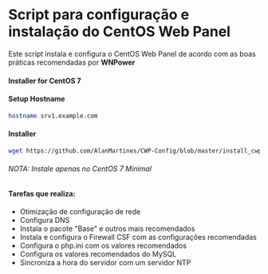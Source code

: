 # Script para configuração e instalação do CentOS Web Panel

Este script instala e configura o CentOS Web Panel de acordo com as boas práticas recomendadas por **WNPower**

#### Installer for CentOS 7

#### Setup Hostname

```sh
hostname srv1.example.com
```

#### Installer

```sh
wget https://github.com/AlanMartines/CWP-Config/blob/master/install_cwp.sh && bash install_cwp.sh
```

###### NOTA: Instale apenas no CentOS 7 Minimal

#### Tarefas que realiza:

- Otimização de configuração de rede
- Configura DNS
- Instala o pacote "Base" e outros mais recomendados
- Instala e configura o Firewall CSF com as configurações recomendadas
- Configura o php.ini com os valores recomendados
- Configura os valores recomendados do MySQL
- Sincroniza a hora do servidor com um servidor NTP
